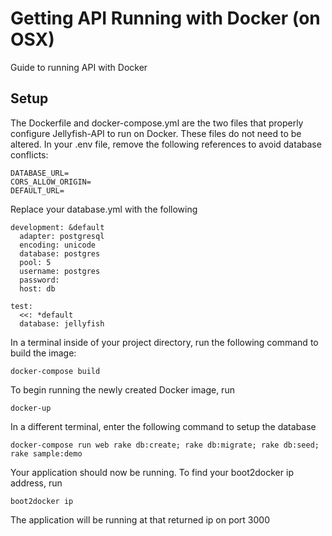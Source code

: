 # Getting API Running with Docker (on OSX)

Guide to running API with Docker

## Setup
The Dockerfile and docker-compose.yml are the two files that properly configure Jellyfish-API to run on Docker. These files do not need to be altered. In your .env file, remove the following references to avoid database conflicts:
```
DATABASE_URL=
CORS_ALLOW_ORIGIN=
DEFAULT_URL=
```
Replace your database.yml with the following
```
development: &default
  adapter: postgresql
  encoding: unicode
  database: postgres
  pool: 5
  username: postgres
  password:
  host: db

test:
  <<: *default
  database: jellyfish
```


In a terminal inside of your project directory, run the following command to build the image:
```
docker-compose build
```
To begin running the newly created Docker image, run
```
docker-up
```
In a different terminal, enter the following command to setup the database
```
docker-compose run web rake db:create; rake db:migrate; rake db:seed; rake sample:demo
```
Your application should now be running. To find your boot2docker ip address, run
```
boot2docker ip
```
The application will be running at that returned ip on port 3000
